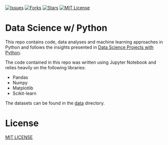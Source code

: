 [![Issues](https://img.shields.io/github/issues/jeantardelli/data-science)](https://github.com/jeantardelli/data-science/issues)
[![Forks](https://img.shields.io/github/forks/jeantardelli/data-science)]()
[![Stars](https://img.shields.io/github/stars/jeantardelli/data-science)]()
[![MIT License](https://img.shields.io/github/license/jeantardelli/data-science)](LICENSE)

Data Science w/ Python
======================

This repo contains code, data analyses and machine learning approaches in Python and follows the insights presented in [Data Science Projects with Python](https://github.com/TrainingByPackt/Data-Science-Projects-with-Python).

The code contained in this repo was written using Jupyter Notebook and relies heavily on the following libraries:

* Pandas
* Numpy
* Matplotlib
* Scikit-learn

The datasets can be found in the [data](data) directory.

License
=======
[MIT LICENSE](LICENSE)
